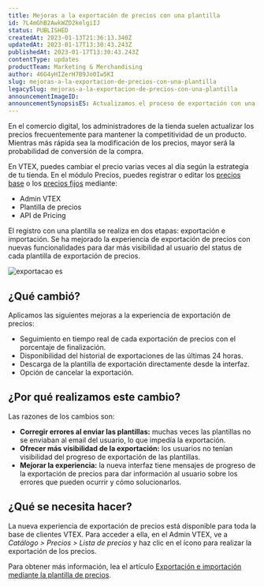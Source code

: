 ```yaml
---
title: Mejoras a la exportación de precios con una plantilla
id: 7L4mGhB2AwkWZD2kelgiIJ
status: PUBLISHED
createdAt: 2023-01-13T21:36:13.340Z
updatedAt: 2023-01-17T13:30:43.243Z
publishedAt: 2023-01-17T13:30:43.243Z
contentType: updates
productTeam: Marketing & Merchandising
author: 46G4yHIZerH7B9Jo0Iw5KI
slug: mejoras-a-la-exportacion-de-precios-con-una-plantilla
legacySlug: mejoras-a-la-exportacion-de-precios-con-una-plantilla
announcementImageID: 
announcementSynopsisES: Actualizamos el proceso de exportación con una plantilla para dar más visibilidad a los clientes.
---
```


En el comercio digital, los administradores de la tienda suelen actualizar los precios frecuentemente para mantener la competitividad de un producto. Mientras más rápida sea la modificación de los precios, mayor será la probabilidad de conversión de la compra.

En VTEX, puedes cambiar el precio varias veces al día según la estrategia de tu tienda. En el módulo Precios, puedes registrar o editar los [precios base](https://help.vtex.com/es/tracks/precos-101--6f8pwCns3PJHqMvQSugNfP/3XcXp0r5WrJvogB8KIX4Kx) o los [precios fijos](https://help.vtex.com/es/tracks/precos-101--6f8pwCns3PJHqMvQSugNfP/3HxF2u5VwidqnUGnFoKdDy) mediante:

- Admin VTEX
- Plantilla de precios
- API de Pricing

El registro con una plantilla se realiza en dos etapas: exportación e importación. Se ha mejorado la experiencia de exportación de precios con nuevas funcionalidades para dar más visibilidad al usuario del status de cada plantilla de exportación de precios.

![exportacao es](https://images.ctfassets.net/alneenqid6w5/2w6DG43n73r48D3pM6OmXa/0f70f35ceb6f562f16f40346e4e046cb/exportacao_es.gif)

## ¿Qué cambió?

Aplicamos las siguientes mejoras a la experiencia de exportación de precios:

- Seguimiento en tiempo real de cada exportación de precios con el porcentaje de finalización.
- Disponibilidad del historial de exportaciones de las últimas 24 horas.
- Descarga de la plantilla de exportación directamente desde la interfaz.
- Opción de cancelar la exportación.

## ¿Por qué realizamos este cambio?

Las razones de los cambios son:

- **Corregir errores al enviar las plantillas:** muchas veces las plantillas no se enviaban al email del usuario, lo que impedía la exportación.
- **Ofrecer más visibilidad de la exportación:** los usuarios no tenían visibilidad del progreso de exportación de las plantillas.
- **Mejorar la experiencia:** la nueva interfaz tiene mensajes de progreso de la exportación de precios para dar información al usuario sobre los errores que pueden ocurrir y cómo solucionarlos.

## ¿Qué se necesita hacer?

La nueva experiencia de exportación de precios está disponible para toda la base de clientes VTEX. Para acceder a ella, en el Admin VTEX, ve a *Catálogo > Precios > Lista de precios* y haz clic en el ícono <i class="fas fa-download"></i> para realizar la exportación de los precios.

Para obtener más información, lea el artículo [Exportación e importación mediante la plantilla de precios](https://help.vtex.com/es/tracks/precos-101--6f8pwCns3PJHqMvQSugNfP/5lV5s54lQ69zPXxngbpI5D).

